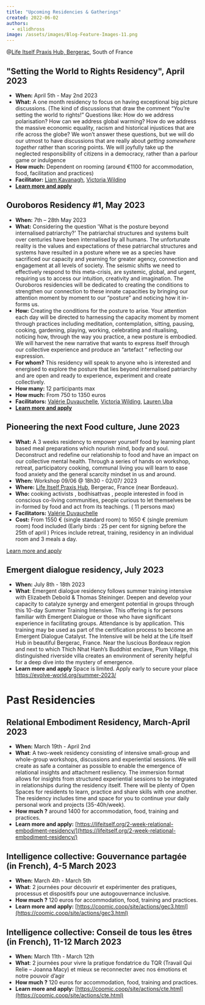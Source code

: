 ```yaml
---
title: "Upcoming Residencies & Gatherings"
created: 2022-06-02
authors: 
  - eilidhross
image: /assets/images/Blog-Feature-Images-11.png
---
```


@[Life Itself Praxis Hub, Bergerac](https://lifeitself.org/hubs/bergerac/), South of France 


## "Setting the World to Rights Residency", April 2023

- **When:** April 5th - May 2nd 2023
- **What:** A one month residency to focus on having exceptional big picture discussions. (The kind of discussions that draw the comment “You’re setting the world to rights!” Questions like: How do we address polarisation? How can we address global warming? How do we address the massive economic equality, racism and historical injustices that are rife across the globe? We won’t answer these questions, but we will do our utmost to have discussions that are really about *getting somewhere together* rather than scoring points. We will joyfully take up the neglected responsibility of citizens in a democracy, rather than a parlour game or indulgence
- **How much:** Dependent on rooming (around €1100 for accommodation, food, facilitation and practices)
- **Facilitator:** [Liam Kavanagh](https://www.liamkavanagh.me/), [Victoria Wilding](https://www.victoriawilding.com/)
- **[Learn more and apply](setting-the-world-to-rights-residency)**

## Ouroboros Residency #1, May 2023

- **When:** 7th – 28th May 2023
- **What:** Considering the question 'What is the posture beyond internalised patriarchy?' 
The patriarchal structures and systems built over centuries have been internalised by all humans.
The unfortunate reality is the values and expectations of these patriarchal structures and systems have resulted in a posture where we as a species have sacrificed our capacity and yearning for greater agency, connection and engagement at all levels of society.
The seismic shifts we need to effectively respond to this meta-crisis, are systemic, global, and urgent, requiring us to access our intuition, creativity and imagination. The Ouroboros residencies will be dedicated to creating the conditions to strengthen our connection to these innate capacities by bringing our attention moment by moment to our “posture” and noticing how it in-forms us.
- **How:** Creating the conditions for the posture to arise. Your attention each day will be directed to harnessing the capacity moment by moment through practices including meditation, contemplation, sitting, pausing, cooking, gardening, playing, working, celebrating and ritualising, noticing how, through the way you practice, a new posture is embodied. We will harvest the new narrative that wants to express itself through our collective experience and produce an “artefact “ reflecting our expression.
- **For whom?** This residency will speak to anyone who is interested and energised to explore the posture that lies beyond internalised patriarchy and are open and ready to experience, experiment and create collectively.
- **How many:** 12 participants max 
- **How much:** From 750 to 1350 euros
- **Facilitators:** [Valérie Duvauchelle](https://en.lacuisinedelabienveillance.org/),  [Victoria Wilding](https://www.victoriawilding.com/), [Lauren Uba](https://www.laurenuba.com/about)
- **[Learn more and apply](ouroboros-residency)**

## Pioneering the next Food culture, June 2023  

- **What:** A 3 weeks residency to empower  yourself food by learning plant based meal preparations which nourish mind, body and soul.  
Deconstruct and redefine our relationship to food and have an impact on our collective  mental health. 
Through a series of hands on workshop, retreat, participatory cooking, communal living you will learn to ease food anxiety and the general scarcity mindset in us and around. 
- **When:** 
Workshop  09/06 @ 18h30 - 02/07/ 2023
- **Where:** [Life Itself Praxis Hub](https://lifeitself.org/hubs/bergerac/), Bergerac, France (near Bordeaux).
- **Who:**  cooking activists , bodhisattvas , people interested in food in conscious co-living  communities, people curious to let themselves be in-formed by food and act from its teachings. ( 11 persons max) 
- **Facilitators:** [Valérie Duvauchelle](https://en.lacuisinedelabienveillance.org/)
- **Cost:** 
 From 1550 € (single standard room) to 1650 € (single premium room) food included (Early birds : 25 per cent for signing before the 25th of april )
Prices include retreat, training, residency in an individual room and 3 meals a day. 

[Learn more and apply](https://lifeitself.org/sympoiesis/consious_food_residency)


## Emergent dialogue residency, July 2023

- **When:** July 8th - 18th 2023
- **What**: Emergent dialogue residency follows summer training intensive with  Elizabeth Debold & Thomas Steininger. 
Deepen and develop your capacity to catalyze synergy and emergent potential in groups through this 10-day Summer Training Intensive. This offering is for persons familiar with Emergent Dialogue or those who have significant experience in facilitating groups. Attendance is by application. This training may be used as part of the certification process to become an Emergent Dialogue Catalyst. The Intensive will be held at the Life Itself Hub in beautiful Bergerac, France. Near the luscious Bordeaux region and next to which Thich Nhat Hanh’s Buddhist enclave, Plum Village, this distinguished riverside villa creates an environment of serenity helpful for a deep dive into the mystery of emergence.
- **Learn more and apply** Space is limited. Apply early to secure your place
https://evolve-world.org/summer-2023/

# Past Residencies 

## Relational Embodiment Residency, March-April 2023

- **When:** March 19th - April 2nd
- **What**: A two-week residency consisting of intensive small-group and whole-group workshops, discussions and experiential sessions. We will create as safe a container as possible to enable the emergence of relational insights and attachment resiliency. The immersion format allows for insights from structured experiential sessions to be integrated in relationships during the residency itself. There will be plenty of Open Spaces for residents to learn, practice and share skills with one another. The residency includes time and space for you to continue your daily personal work and projects (35-40h/week).
- **How much ?** around 1400 for accommodation, food, training and practices.
- **Learn more and apply:** [https://lifeitself.org/2-week-relational-embodiment-residency/](https://lifeitself.org/2-week-relational-embodiment-residency/)


## Intelligence collective: Gouvernance partagée (in French), 4-5 March 2023

- **When:** March 4th - March 5th
- **What**: 2 journées pour découvrir et expérimenter des pratiques, processus et dispositifs pour une autogouvernance inclusive.
- **How much ?** 120 euros for accommodation, food, training and practices.
- **Learn more and apply:** [https://coomic.coop/site/actions/gec3.html](https://coomic.coop/site/actions/gec3.html)

## Intelligence collective: Conseil de tous les êtres (in French), 11-12 March 2023

- **When:** March 11th - March 12th
- **What**: 2 journées pour vivre la pratique fondatrice du TQR (Travail Qui Relie – Joanna Macy) et mieux se reconnecter avec nos émotions et notre pouvoir d’agir
- **How much ?** 120 euros for accommodation, food, training and practices.
- **Learn more and apply:** [https://coomic.coop/site/actions/cte.html](https://coomic.coop/site/actions/cte.html)


